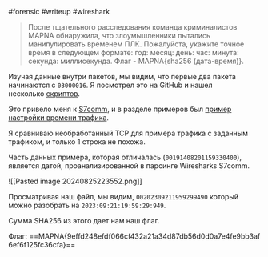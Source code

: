 #forensic #writeup #wireshark 

> После тщательного расследования команда криминалистов MAPNA обнаружила, что злоумышленники пытались манипулировать временем ПЛК. Пожалуйста, укажите точное время в следующем формате: год: месяц: день: час: минута: секунда: миллисекунда. Флаг - MAPNA{sha256 (дата-время)}.

Изучая данные внутри пакетов, мы видим, что первые два пакета начинаются с `03000016`. Я посмотрел это на GitHub и нашел несколько [скриптов](https://github.com/tijldeneut/ICSSecurityScripts/blob/03cf22205e11629cdee661d87d969176b409abc6/SiemensScan.py#L562).

Это привело меня к [S7comm](https://wiki.wireshark.org/S7comm), и в разделе примеров был [пример настройки времени трафика](https://wiki.wireshark.org/uploads/__moin_import__/attachments/SampleCaptures/s7comm_reading_setting_plc_time.pcap).

Я сравниваю необработанный TCP для примера трафика с заданным трафиком, и только 1 строка не похожа.

Часть данных примера, которая отличалась (`00191408201159330400`), является датой, проанализированной в парсинге Wiresharks S7comm.

![[Pasted image 20240825223552.png]]

Просматривая наш файл, мы видим, `00202309211959299490` который можно разобрать на `2023:09:21:19:59:29:949`.

Сумма SHA256 из этого дает нам наш флаг.

Флаг: ==MAPNA{9effd248efdf066cf432a21a34d87db56d0d0a7e4fe9bb3af6ef6f125fc36cfa}==

